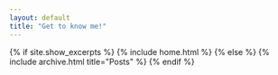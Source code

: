 ```yaml
---
layout: default
title: "Get to know me!"
---
```


{% if site.show_excerpts %}
  {% include home.html %}
{% else %}
  {% include archive.html title="Posts" %}
{% endif %}
